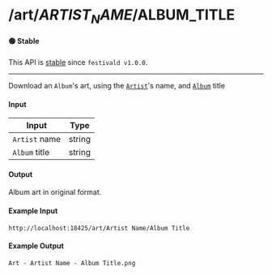 # /art/$ARTIST_NAME/$ALBUM_TITLE

#### 🟢 Stable
This API is [stable](/api-stability/marker.md) since `festivald v1.0.0`.

---

Download an `Album`'s art, using the [`Artist`](/common-objects/artist.md)'s name, and [`Album`](/common-objects/album.md) title

#### Input
| Input         | Type   |
|---------------|--------|
| `Artist` name | string |
| `Album` title | string |

#### Output
Album art in original format.

#### Example Input
```http
http://localhost:18425/art/Artist Name/Album Title
```

#### Example Output
```plaintext
Art - Artist Name - Album Title.png
```
